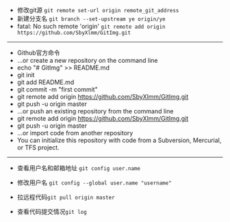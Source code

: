 * 修改git源 `git remote set-url origin remote_git_address`
* 新建分支名 `git branch --set-upstream ye origin/ye`
* fatal: No such remote 'origin'
`git remote add origin https://github.com/SbyXlmm/GitImg.git`
***
* Github官方命令
* …or create a new repository on the command line
* echo "# GitImg" >> README.md
* git init
* git add README.md
* git commit -m "first commit"
* git remote add origin https://github.com/SbyXlmm/GitImg.git
* git push -u origin master
* …or push an existing repository from the command line
* git remote add origin https://github.com/SbyXlmm/GitImg.git
* git push -u origin master
* …or import code from another repository
* You can initialize this repository with code from a Subversion, Mercurial, or TFS project.
***
* 查看用户名和邮箱地址 `git config user.name`

* 修改用户名 `git config --global user.name "username"`
* 拉远程代码`git pull origin master`
* 查看代码提交情况`git log`


